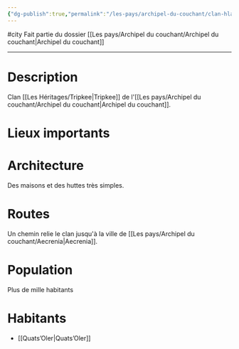 ```yaml
---
{"dg-publish":true,"permalink":"/les-pays/archipel-du-couchant/clan-hlapo/"}
---
```


#city 
Fait partie du dossier [[Les pays/Archipel du couchant/Archipel du couchant\|Archipel du couchant]]

-------

# Description
Clan [[Les Héritages/Tripkee\|Tripkee]] de l'[[Les pays/Archipel du couchant/Archipel du couchant\|Archipel du couchant]].
# Lieux importants

# Architecture
Des maisons et des huttes très simples.
# Routes
Un chemin relie le clan jusqu'à la ville de [[Les pays/Archipel du couchant/Aecrenia\|Aecrenia]].
# Population
Plus de mille habitants
# Habitants
- [[Quats’Oler\|Quats’Oler]]